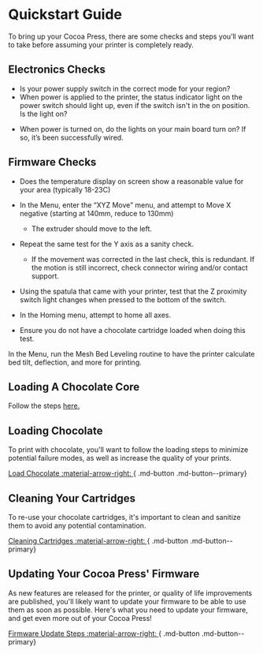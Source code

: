 # Quickstart Guide

To bring up your Cocoa Press, there are some checks and steps you’ll want to take before assuming your printer is completely ready.  

## Electronics Checks

- Is your power supply switch in the correct mode for your region?
- When power is applied to the printer, the status indicator light on the power switch should light up, even if the switch isn't in the on position.  Is the light on?

<!-- TODO Add photo of funky power switch. -->
- When power is turned on, do the lights on your main board turn on?  If so, it’s been successfully wired.

## Firmware Checks
- Does the temperature display on screen show a reasonable value for your area (typically 18-23C)
- In the Menu, enter the “XYZ Move” menu, and attempt to Move X negative (starting at 140mm, reduce to 130mm)
  - The extruder should move to the left.

- Repeat the same test for the Y axis as a sanity check.
  - If the movement was corrected in the last check, this is redundant.  If the motion is still incorrect, check connector wiring and/or contact support.

- Using the spatula that came with your printer, test that the Z proximity switch light changes when pressed to the bottom of the switch.
- In the Homing menu, attempt to home all axes.
- Ensure you do not have a chocolate cartridge loaded when doing this test.

In the Menu, run the Mesh Bed Leveling routine to have the printer calculate bed tilt, deflection, and more for printing.

## Loading A Chocolate Core
Follow the steps [here.](./Loading.md)

## Loading Chocolate

To print with chocolate, you'll want to follow the loading steps to minimize potential failure modes, as well as increase the quality of your prints.

[Load Chocolate :material-arrow-right: ](Loading.md){ .md-button .md-button--primary}

## Cleaning Your Cartridges

To re-use your chocolate cartridges, it's important to clean and sanitize them to avoid any potential contamination.

[Cleaning Cartridges :material-arrow-right: ](Cleaning.md){ .md-button .md-button--primary}

## Updating Your Cocoa Press' Firmware

As new features are released for the printer, or quality of life improvements are published, you'll likely want to update your firmware to be able to use them as soon as possible.  Here's what you need to update your firmware, and get even more out of your Cocoa Press!

[Firmware Update Steps :material-arrow-right: ](Flashing.md){ .md-button .md-button--primary}